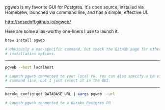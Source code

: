 pgweb is my favorite GUI for Postgres. It's open source, installed via Homebrew, launched via command line, and has a simple, effective UI.

http://sosedoff.github.io/pgweb/

Here are some alias-worthy one-liners I use to launch it.


```bash
brew install pgweb

# Obviously a mac-specific command, but check the GitHub page for other
# installation options.
```

---

```bash
pgweb --host localhost

# Launch pgweb connected to your local PG. You can also specify a DB via
# command line, but I just select it in the GUI.
```

---

```bash
heroku config:get DATABASE_URL | xargs pgweb --url

# Launch pgweb connected to a Heroku Postgres DB
```
